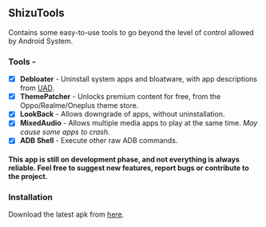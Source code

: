 ## ShizuTools
Contains some easy-to-use tools to go beyond the level of control allowed by Android System.

### Tools -
- [x] **Debloater** - Uninstall system apps and bloatware, with app descriptions from [UAD](https://github.com/0x192/universal-android-debloater).
- [x] **ThemePatcher** - Unlocks premium content for free, from the Oppo/Realme/Oneplus theme store.
- [x] **LookBack** - Allows downgrade of apps, without uninstallation.
- [x] **MixedAudio** - Allows multiple media apps to play at the same time. *May cause some apps to crash.*
- [x] **ADB Shell** - Execute other raw ADB commands.

#### This app is still on development phase, and not everything is always reliable. Feel free to suggest new features, report bugs or contribute to the project.

### Installation
Download the latest apk from [here](https://github.com/legendsayantan/ShizuTools/blob/master/app/release/app-release.apk).
